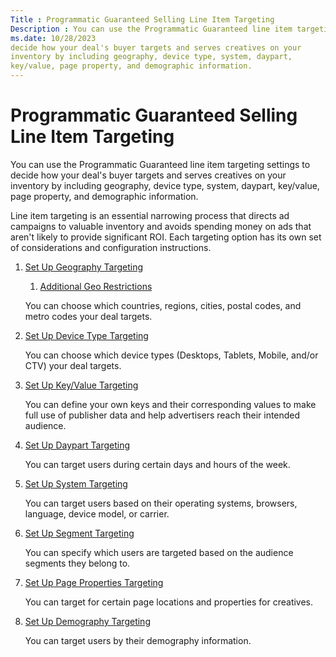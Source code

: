 ```yaml
---
Title : Programmatic Guaranteed Selling Line Item Targeting
Description : You can use the Programmatic Guaranteed line item targeting settings to
ms.date: 10/28/2023
decide how your deal's buyer targets and serves creatives on your
inventory by including geography, device type, system, daypart,
key/value, page property, and demographic information.
---
```



# Programmatic Guaranteed Selling Line Item Targeting



You can use the Programmatic Guaranteed line item targeting settings to
decide how your deal's buyer targets and serves creatives on your
inventory by including geography, device type, system, daypart,
key/value, page property, and demographic information.



Line item targeting is an essential narrowing process that directs ad
campaigns to valuable inventory and avoids spending money on ads that
aren't likely to provide significant ROI. Each targeting option has its
own set of considerations and configuration instructions.





1.  <a href="set-up-geography-targeting-for-a-line-item.md" class="xref"
    title="You must target users based on at least one geographic element such as country, region, city, metro code, or postal code. You may optionally set up other geographic inclusions or exclusions.">Set
    Up Geography Targeting</a>
    1.  <a href="additional-geo-restrictions-ali.md" class="xref"
        title="In addition to country, you can also restrict the impressions you target based on other geographic details of the users viewing them.">Additional
        Geo Restrictions</a>

    

    You can choose which countries, regions, cities, postal codes, and
    metro codes your deal targets.

    
2.  <a href="device-type-targeting-ali.md" class="xref">Set Up Device Type
    Targeting</a>
    

    You can choose which device types (Desktops, Tablets, Mobile, and/or
    CTV) your deal targets.

    
3.  <a href="key-value-targeting.md" class="xref">Set Up Key/Value
    Targeting</a>
    

    You can define your own keys and their corresponding values to make
    full use of publisher data and help advertisers reach their intended
    audience.

    
4.  <a href="daypart-targeting.md" class="xref">Set Up Daypart
    Targeting</a>
    

    You can target users during certain days and hours of the week.

    
5.  <a href="system-targeting.md" class="xref">Set Up System Targeting</a>
    

    You can target users based on their operating systems, browsers,
    language, device model, or carrier.

    
6.  <a href="segment-targeting.md" class="xref"
    title="You can target users within segments by using Boolean expressions. Users get added to segments after they&#39;ve viewed or clicked a particular creative.">Set
    Up Segment Targeting</a>
    

    You can specify which users are targeted based on the audience
    segments they belong to.

    
7.  <a href="page-properties-targeting.md" class="xref"
    title="Through page properties targeting, you can target impressions based on the position of the creative tag on the page or based on values passed in the query string of the ad call.">Set
    Up Page Properties Targeting</a>
    

    You can target for certain page locations and properties for
    creatives.

    
8.  <a href="demography-targeting.md" class="xref">Set Up Demography
    Targeting</a>
    

    You can target users by their demography information.

    






